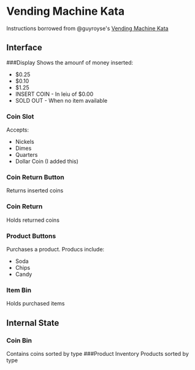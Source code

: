 # Vending Machine Kata
Instructions borrowed from @guyroyse's [Vending Machine Kata](http://files.guyroyse.com/slides/javascript-vending-machine-kata.odp)
## Interface
###Display
Shows the amounf of money inserted:
* $0.25
* $0.10
* $1.25
* INSERT COIN - In leiu of $0.00
* SOLD OUT - When no item available
### Coin Slot
Accepts:
* Nickels
* Dimes
* Quarters
* Dollar Coin (I added this)
### Coin Return Button
Returns inserted coins
### Coin Return
Holds returned coins
### Product Buttons
Purchases a product. Producs include:
* Soda
* Chips
* Candy
### Item Bin
Holds purchased items
## Internal State
### Coin Bin
Contains coins sorted by type
###Product Inventory
Products sorted by type